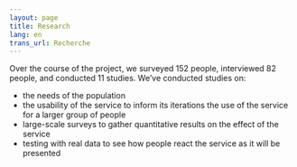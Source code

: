 ```yaml
---
layout: page
title: Research
lang: en
trans_url: Recherche
---
```

Over the course of the project, we surveyed 152 people, interviewed 82 people, and conducted 11 studies. We’ve conducted studies on:

* the needs of the population
* the usability of the service to inform its iterations the use of the service for a larger group of people
* large-scale surveys to gather quantitative results on the effect of the service
* testing with real data to see how people react the service as it will be presented
